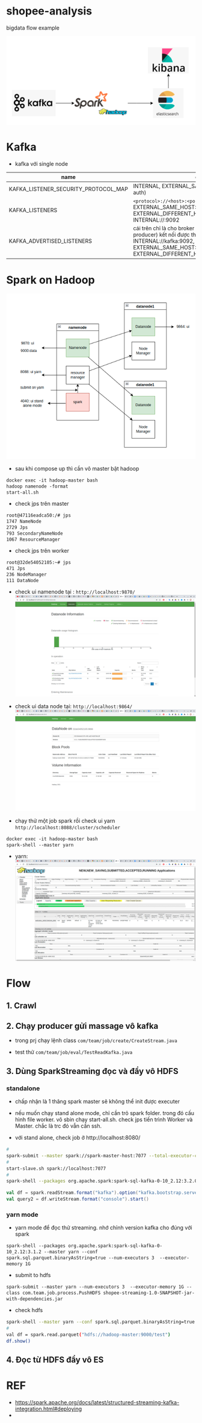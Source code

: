 # shopee-analysis
bigdata flow example

![](./imgs-md/overview.png)
# Kafka 
- kafka với single node

| name | option |
|-------|-------|
|KAFKA_LISTENER_SECURITY_PROTOCOL_MAP |INTERNAL, EXTERNAL_SAME_HOST, PLAINTEXT  *(no auth) 
|KAFKA_LISTENERS |```<protocol>://<host>:<port> ``` EXTERNAL_SAME_HOST://:29092, EXTERNAL_DIFFERENT_HOST://:29093, INTERNAL://:9092|
|KAFKA_ADVERTISED_LISTENERS|cái trên chỉ là cho broker thôi . muốn client(consummer, producer) kết nối được thì phai chỉ định cái này INTERNAL://kafka:9092, EXTERNAL_SAME_HOST://localhost:29092, EXTERNAL_DIFFERENT_HOST://157.245.80.232:29093|


# Spark on Hadoop 
![](./imgs-md/hadoop-spark.png)

- sau khi compose up thì cần vô master bật hadoop
```
docker exec -it hadoop-master bash    
hadoop namenode -format
start-all.sh  
```

- check jps trên master 
```
root@47116eadca50:/# jps
1747 NameNode
2729 Jps
793 SecondaryNameNode
1067 ResourceManager

```
- check jps trên worker 
```
root@32de54052105:~# jps
471 Jps
236 NodeManager
111 DataNode
```

- check ui namenode tại : ```http://localhost:9870/```
![](./imgs-md/nn.png)

- check ui data node tại: ```http://localhost:9864/```
![](./imgs-md/dn.png)

- chạy thử một job spark rồi check ui yarn ```http://localhost:8088/cluster/scheduler```

```
docker exec -it hadoop-master bash 
spark-shell --master yarn 
```
- yarn: 
![](./imgs-md/yarn.png)


# Flow 

## 1. Crawl

## 2. Chạy producer gửi massage vô kafka 
- trong prj chạy lệnh class 
```com/team/job/create/CreateStream.java```

- test thử 
```com/team/job/eval/TestReadKafka.java```
## 3. Dùng SparkStreaming đọc và đẩy vô HDFS 

### standalone

- chấp nhận là 1 thâng spark master sẽ không thể init được executer 
- nếu muốn chạy stand alone mode, chỉ cần trỏ spark folder. trong đó cấu hình file worker. vô sbin chạy start-all.sh. check jps tiến trình Worker và Master. chắc là trc đó vẫn cần ssh. 

- với stand alone, check job ở http://localhost:8080/
``` bash
#
spark-submit --master spark://spark-master-host:7077 --total-executor-cores 4 --class com.team.job.process.PushHDFS /opt/bitnami/spark/examples/jars/shopee-streaming-1.0-SNAPSHOT-jar-with-dependencies.jar
#
start-slave.sh spark://localhost:7077 
#
spark-shell --packages org.apache.spark:spark-sql-kafka-0-10_2.12:3.2.0 --master local 
```
``` scala 
val df = spark.readStream.format("kafka").option("kafka.bootstrap.servers", "172.25.0.8:9092").option("subscribe", "hello-kafka").option("startingOffsets", "earliest").load()
val query2 = df.writeStream.format("console").start()
```

### yarn mode
- yarn mode để đọc thử streaming. nhớ chỉnh version kafka cho đúng với spark 
```
spark-shell --packages org.apache.spark:spark-sql-kafka-0-10_2.12:3.1.2 --master yarn --conf spark.sql.parquet.binaryAsString=true --num-executors 3  --executor-memory 1G
```

- submit to hdfs 
```
spark-submit --master yarn --num-executors 3  --executor-memory 1G --class com.team.job.process.PushHDFS shopee-streaming-1.0-SNAPSHOT-jar-with-dependencies.jar
```
- check hdfs
```bash
spark-shell --master yarn --conf spark.sql.parquet.binaryAsString=true --num-executors 3  --executor-memory 1G 
#
val df = spark.read.parquet("hdfs://hadoop-master:9000/test")
df.show()

```

## 4. Đọc từ HDFS đẩy vô ES 




# REF 
- https://spark.apache.org/docs/latest/structured-streaming-kafka-integration.html#deploying
- 
